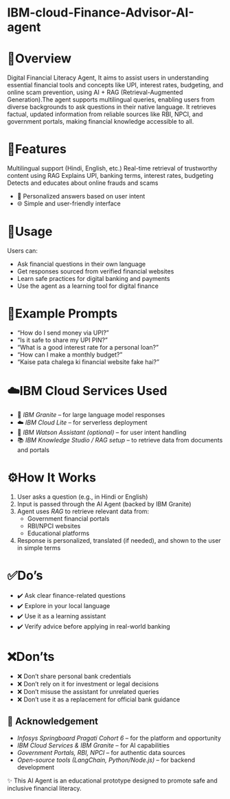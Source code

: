 # IBM-cloud-Finance-Advisor-AI-agent
# 📝Overview
Digital Financial Literacy Agent,
It aims to assist users in understanding essential financial tools and concepts like UPI, interest rates, budgeting, and online scam prevention, using AI + RAG (Retrieval-Augmented Generation).The agent supports multilingual queries, enabling users from diverse backgrounds to ask questions in their native language. It retrieves factual, updated information from reliable sources like RBI, NPCI, and government portals, making financial knowledge accessible to all.

# 🚀Features
  Multilingual support (Hindi, English, etc.)
  Real-time retrieval of trustworthy content using RAG
  Explains UPI, banking terms, interest rates, budgeting
  Detects and educates about online frauds and scams
- 🎯 Personalized answers based on user intent
- 🌐 Simple and user-friendly interface

 # 📌Usage

Users can:
- Ask financial questions in their own language  
- Get responses sourced from verified financial websites  
- Learn safe practices for digital banking and payments  
- Use the agent as a learning tool for digital finance

# 💬Example Prompts

- “How do I send money via UPI?”
- “Is it safe to share my UPI PIN?”
- “What is a good interest rate for a personal loan?”
- “How can I make a monthly budget?”
- “Kaise pata chalega ki financial website fake hai?”

# ☁️IBM Cloud Services Used

- 🧠 *IBM Granite* – for large language model responses  
- ☁️ *IBM Cloud Lite* – for serverless deployment  
- 🔗 *IBM Watson Assistant (optional)* – for user intent handling  
- 📚 *IBM Knowledge Studio / RAG setup* – to retrieve data from documents and portals


# ⚙️How It Works

1. User asks a question (e.g., in Hindi or English)  
2. Input is passed through the AI Agent (backed by IBM Granite)  
3. Agent uses *RAG* to retrieve relevant data from:
   - Government financial portals  
   - RBI/NPCI websites  
   - Educational platforms  
4. Response is personalized, translated (if needed), and shown to the user in simple terms


# ✅Do’s

- ✔️ Ask clear finance-related questions  
- ✔️ Explore in your local language  
- ✔️ Use it as a learning assistant  
- ✔️ Verify advice before applying in real-world banking


# ❌Don’ts

- ❌ Don’t share personal bank credentials  
- ❌ Don’t rely on it for investment or legal decisions  
- ❌ Don’t misuse the assistant for unrelated queries  
- ❌ Don’t use it as a replacement for official bank guidance


## 🙏 Acknowledgement

- *Infosys Springboard Pragati Cohort 6* – for the platform and opportunity  
- *IBM Cloud Services & IBM Granite* – for AI capabilities  
- *Government Portals, RBI, NPCI* – for authentic data sources  
- *Open-source tools (LangChain, Python/Node.js)* – for backend development

 ✨ This AI Agent is an educational prototype designed to promote safe and inclusive financial literacy.


